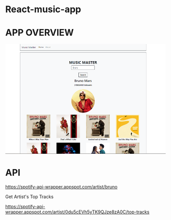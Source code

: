 # React-music-app

# APP OVERVIEW
![alt text](https://github.com/ryuk156/react-music-app/blob/master/musicmaster.PNG)

# API 
https://spotify-api-wrapper.appspot.com/artist/bruno

Get  Artist's Top Tracks

https://spotify-api-wrapper.appspot.com/artist/0du5cEVh5yTK9QJze8zA0C/top-tracks
